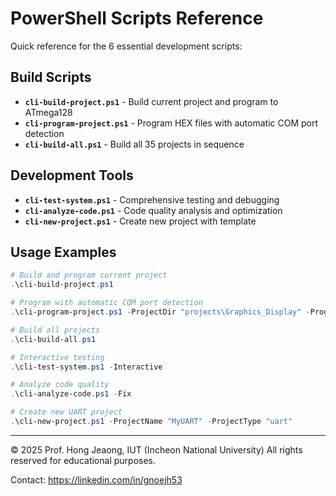 # PowerShell Scripts Reference

Quick reference for the 6 essential development scripts:

## Build Scripts
- **`cli-build-project.ps1`** - Build current project and program to ATmega128
- **`cli-program-project.ps1`** - Program HEX files with automatic COM port detection
- **`cli-build-all.ps1`** - Build all 35 projects in sequence

## Development Tools  
- **`cli-test-system.ps1`** - Comprehensive testing and debugging
- **`cli-analyze-code.ps1`** - Code quality analysis and optimization
- **`cli-new-project.ps1`** - Create new project with template

## Usage Examples

```powershell
# Build and program current project
.\cli-build-project.ps1

# Program with automatic COM port detection
.\cli-program-project.ps1 -ProjectDir "projects\Graphics_Display" -Programmer arduino

# Build all projects
.\cli-build-all.ps1

# Interactive testing
.\cli-test-system.ps1 -Interactive

# Analyze code quality
.\cli-analyze-code.ps1 -Fix

# Create new UART project
.\cli-new-project.ps1 -ProjectName "MyUART" -ProjectType "uart"
```
---

© 2025 Prof. Hong Jeaong, IUT (Incheon National University)
All rights reserved for educational purposes.

Contact: https://linkedin.com/in/gnoejh53
